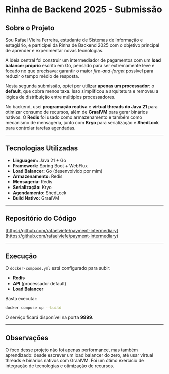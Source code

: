 # Rinha de Backend 2025 - Submissão

## Sobre o Projeto

Sou Rafael Vieira Ferreira, estudante de Sistemas de Informação e estagiário, e participei da Rinha de Backend 2025 com o objetivo principal de aprender e experimentar novas tecnologias.

A ideia central foi construir um intermediador de pagamentos com um **load balancer próprio** escrito em Go, pensado para ser extremamente leve e focado no que precisava: garantir o maior *fire-and-forget* possível para reduzir o tempo médio de resposta.

Nesta segunda submissão, optei por utilizar **apenas um processador**: o **default**, que cobra menos taxa. Isso simplificou a arquitetura e removeu a lógica de distribuição entre múltiplos processadores.

No backend, usei **programação reativa** e **virtual threads do Java 21** para otimizar consumo de recursos, além de **GraalVM** para gerar binários nativos. O **Redis** foi usado como armazenamento e também como mecanismo de mensageria, junto com **Kryo** para serialização e **ShedLock** para controlar tarefas agendadas.

---

## Tecnologias Utilizadas

* **Linguagem:** Java 21 + Go
* **Framework:** Spring Boot + WebFlux
* **Load Balancer:** Go (desenvolvido por mim)
* **Armazenamento:** Redis
* **Mensageria:** Redis
* **Serialização:** Kryo
* **Agendamento:** ShedLock
* **Build Nativo:** GraalVM

---

## Repositório do Código

[https://github.com/rafaelviefe/payment-intermediary](https://github.com/rafaelviefe/payment-intermediary)

---

## Execução

O `docker-compose.yml` está configurado para subir:

* **Redis**
* **API** (processador default)
* **Load Balancer**

Basta executar:

```bash
docker compose up --build
```

O serviço ficará disponível na porta **9999**.

---

## Observações

O foco desse projeto não foi apenas performance, mas também aprendizado: desde escrever um load balancer do zero, até usar virtual threads e binários nativos com GraalVM. Foi um ótimo exercício de integração de tecnologias e otimização de recursos.
